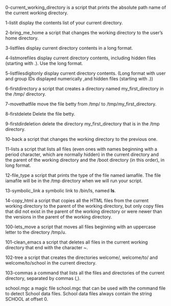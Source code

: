 
0-current_working_directory is a script that prints the absolute path name of the current working directory.

1-listit display the contents list of your current directory.

2-bring_me_home a script that changes the working directory to the user’s home directory.

3-listfiles display current directory contents in a long format.

4-listmorefiles display current directory contents, including hidden files (starting with .). Use the long format.

5-listfilesdigitonly display current directory contents. (Long format with user and group IDs displayed numerically ,and hidden files (starting with .))

6-firstdirectory a script that creates a directory named my_first_directory in the /tmp/ directory.

7-movethatfile move the file betty from /tmp/ to /tmp/my_first_directory.

8-firstdelete Delete the file betty.

9-firstdirdeletion delete the directory my_first_directory that is in the /tmp directory.

10-back a script that changes the working directory to the previous one.

11-lists a script that lists all files (even ones with names beginning with a period character, which are normally hidden) in the current directory and the parent of the working directory and the /boot directory (in this order), in long format.

12-file_type a script that prints the type of the file named iamafile. The file iamafile will be in the /tmp directory when we will run your script.

13-symbolic_link a symbolic link to /bin/ls, named __ls__.

14-copy_html a script that copies all the HTML files from the current working directory to the parent of the working directory, but only copy files that did not exist in the parent of the working directory or were newer than the versions in the parent of the working directory.

100-lets_move a script that moves all files beginning with an uppercase letter to the directory /tmp/u.

101-clean_emacs a script that deletes all files in the current working directory that end with the character ~.

102-tree a script that creates the directories welcome/, welcome/to/ and welcome/to/school in the current directory.

103-commas a command that lists all the files and directories of the current directory, separated by commas (,).

school.mgc a magic file school.mgc that can be used with the command file to detect School data files. School data files always contain the string SCHOOL at offset 0.
